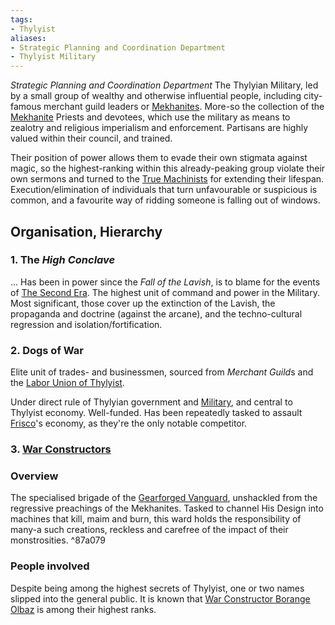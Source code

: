 ```yaml
---
tags:
- Thylyist
aliases:
- Strategic Planning and Coordination Department
- Thylyist Military
---
```


*Strategic Planning and Coordination Department*
The Thylyian Military, led by a small group of wealthy and otherwise influential people, including city-famous merchant guild leaders or [Mekhanites](..\..\Cults%20and%20Religions\Followers%20of%20Mekhane.md). 
More-so the collection of the [Mekhanite](..\..\Cults%20and%20Religions\Followers%20of%20Mekhane.md) Priests and devotees, which use the military as means to zealotry and religious imperialism and enforcement. Partisans are highly valued within their council, and trained. 

Their position of power allows them to evade their own stigmata against magic, so the highest-ranking within this already-peaking group violate their own sermons and turned to the [True Machinists](..\..\Cults%20and%20Religions\True%20Machinists.md) for extending their lifespan. 
Execution/elimination of individuals that turn unfavourable or suspicious is common, and a favourite way of ridding someone is falling out of windows. 

## Organisation, Hierarchy

### 1. The *High Conclave*

... Has been in power since the *Fall of the Lavish*, is to blame for the events of [The Second Era](..\..\..\History\Eras\The%20Second%20Era\The%20Second%20Era.md).
The highest unit of command and power in the Military. 
Most significant, those cover up the extinction of the Lavish, the propaganda and doctrine (against the arcane), and the techno-cultural regression and isolation/fortification. 

### 2. Dogs of War

Elite unit of trades- and businessmen, sourced from *Merchant Guild*s and the [Labor Union of Thylyist](Labor%20Union%20of%20Thylyist.md).

Under direct rule of Thylyian government and [Military](Gearforged%20Vanguard.md#officially-strategic-planning-and-coordination-department), and central to Thylyist economy. Well-funded. 
Has been repeatedly tasked to assault [Frisco](..\..\..\Realms\Utuw%20System\Schi\Servilia\Regions\Areas\Frisco%20Bay\Frisco.md)'s economy, as they're the only notable competitor.

### 3. [War Constructors](War%20Constructors.md)

### Overview

The specialised brigade of the [Gearforged Vanguard](Gearforged%20Vanguard.md), unshackled from the regressive preachings of the Mekhanites. 
Tasked to channel His Design into machines that kill, maim and burn, this ward holds the responsibility of many-a such creations, reckless and carefree of the impact of their monstrosities.  ^87a079

### People involved

Despite being among the highest secrets of Thylyist, one or two names slipped into the general public.
It is known that [War Constructor Borange Olbaz](..\..\..\Beings\Characters%20and%20People\Thylyian\War%20Constructor%20Borange%20Olbaz.md) is among their highest ranks.

